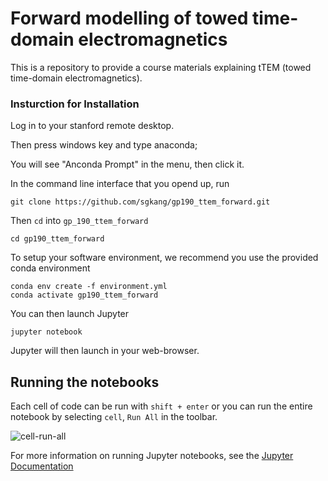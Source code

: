# Forward modelling of towed time-domain electromagnetics

This is a repository to provide a course materials explaining tTEM (towed time-domain electromagnetics). 

### Insturction for Installation

Log in to your stanford remote desktop. 

Then press windows key and type anaconda; 

You will see "Anconda Prompt" in the menu, then click it. 

In the command line interface that you opend up, run

```
git clone https://github.com/sgkang/gp190_ttem_forward.git
```

Then `cd` into `gp_190_ttem_forward`

```
cd gp190_ttem_forward
```

To setup your software environment, we recommend you use the provided conda environment

```
conda env create -f environment.yml
conda activate gp190_ttem_forward
```

You can then launch Jupyter
```
jupyter notebook
```

Jupyter will then launch in your web-browser.

## Running the notebooks

Each cell of code can be run with `shift + enter` or you can run the entire notebook by selecting `cell`, `Run All` in the toolbar.

![cell-run-all](https://em.geosci.xyz/_images/run_all_cells.png)

For more information on running Jupyter notebooks, see the [Jupyter Documentation](https://jupyter.readthedocs.io/en/latest/)
